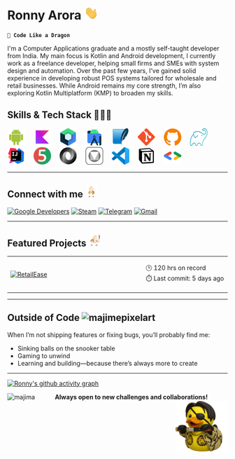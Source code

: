# Ronny Arora <img src="assets/wave.gif" width= "32" alt="waving">

**`🐉 Code Like a Dragon`**

I'm a Computer Applications graduate and a mostly self-taught developer from India. My main focus is Kotlin and Android development, I currently work as a freelance developer, helping small firms and SMEs with system design and automation. Over the past few years, I’ve gained solid experience in developing robust POS systems tailored for wholesale and retail businesses. While Android remains my core strength, I’m also exploring Kotlin Multiplatform (KMP) to broaden my skills.

## Skills & Tech Stack 🤹🏻‍♂️

<p align="left">
  <a href="https://developer.android.com" target="_blank" rel="noreferrer"><img src="assets/android.svg" alt="Android" width="40" height="40"/></a>
  &nbsp;&nbsp;&nbsp;
  <a href="https://kotlinlang.org" target="_blank" rel="noreferrer"><img src="assets/kotlin.svg" alt="Kotlin" width="40" height="40"/></a>
  &nbsp;&nbsp;&nbsp;
  <a href="https://developer.android.com/jetpack/compose" target="_blank" rel="noreferrer"><img src="assets/jetpack-compose.svg" alt="Jetpack Compose" width="40" height="40"/></a>
  &nbsp;&nbsp;&nbsp;
  <a href="https://developer.android.com/studio" target="_blank" rel="noreferrer"><img src="assets/android-studio.svg" alt="Android Studio" width="40" height="40"/></a>
  &nbsp;&nbsp;&nbsp;
  <a href="https://www.sqlite.org/" target="_blank" rel="noreferrer"><img src="assets/sqlite.svg" alt="SQLite" width="40" height="40"/></a>
  &nbsp;&nbsp;&nbsp;
  <a href="https://git-scm.com/" target="_blank" rel="noreferrer"><img src="assets/git.svg" alt="Git" width="40" height="40"/></a>
  &nbsp;&nbsp;&nbsp;
  <a href="https://github.com/" target="_blank" rel="noreferrer"><img src="assets/github.svg" alt="GitHub" width="40" height="40"/></a>
  &nbsp;&nbsp;&nbsp;
  <a href="https://gradle.org/" target="_blank" rel="noreferrer"><img src="assets/gradle.svg" alt="Gradle" width="40" height="40"/></a>
  &nbsp;&nbsp;&nbsp;
  <a href="https://www.jetbrains.com/" target="_blank" rel="noreferrer"><img src="assets/jetbrains.svg" alt="JetBrains" width="40" height="40"/></a>
  &nbsp;&nbsp;&nbsp;
  <a href="https://junit.org/junit5/" target="_blank" rel="noreferrer"><img src="assets/junit.svg" alt="JUnit" width="40" height="40"/></a>
  &nbsp;&nbsp;&nbsp;
  <a href="https://developer.mozilla.org/en-US/docs/Web/JavaScript/Reference/Global_Objects/JSON" target="_blank" rel="noreferrer"><img src="assets/json.svg" alt="JSON" width="40" height="40"/></a>
  &nbsp;&nbsp;&nbsp;
  <a href="https://m3.material.io/" target="_blank" rel="noreferrer"><img src="assets/material-design.svg" alt="Material Design" width="40" height="40"/></a>
  &nbsp;&nbsp;&nbsp;
  <a href="https://code.visualstudio.com/" target="_blank" rel="noreferrer"><img src="assets/visual-studio-code-svgrepo-com.svg" alt="Visual Studio Code" width="40" height="40"/></a>
  &nbsp;&nbsp;&nbsp;
  <a href="https://www.notion.so/" target="_blank" rel="noreferrer"><img src="assets/notion.svg" alt="Notion" width="40" height="40"/></a>
  &nbsp;&nbsp;&nbsp;
  <a href="https://fonts.google.com/" target="_blank" rel="noreferrer"><img src="assets/google-fonts.svg" alt="Google Fonts" width="40" height="40"/></a>
</p>

---

## Connect with me <img src="assets/pixelArt1.png" width="28" alt="majimepixelart">

<a href="https://g.dev/ronnyA"><img src="https://img.shields.io/badge/Google%20Developers-1A73E8?style=for-the-badge&logo=googlesummerofcode&logoColor=white" alt="Google Developers" /></a>
<a href="https://steamcommunity.com/id/brahmibae/"><img src="https://img.shields.io/badge/Steam-171A21?style=for-the-badge&logo=steam&logoColor=white" alt="Steam" /></a>
<a href="https://t.me/theDeadWiz"><img src="https://img.shields.io/badge/Telegram-2CA5E0?style=for-the-badge&logo=telegram&logoColor=white" alt="Telegram" /></a>
<a href="mailto:ronny.9fxkl@simplelogin.co"><img src="https://img.shields.io/badge/Gmail-D14836?style=for-the-badge&logo=gmail&logoColor=white" alt="Gmail" /></a>

---

## Featured Projects <img src="assets/pixelart2.png" width = "28">

<div>

<table>
<tr>

<!-- Repo Stats Card -->
<td width="420">
  <a href="https://github.com/ronnydrooid/RetailEase">
    <img src="https://github-readme-stats.vercel.app/api/pin/?username=ronnydrooid&repo=RetailEase&theme=react&hide_border=true&bg_color=1F1A2C&title_color=FFD700&text_color=FFFFFF" 
         alt="RetailEase"/>
  </a>
</td>

<!-- Playtime -->
<td width="250">

🕒 120 hrs on record  
⏱️ Last commit: 5 days ago

</td>

</tr>
</table>

</div>

---

## Outside of Code <img src="https://pbs.twimg.com/media/EhWgxY4WsAAGw2A.png" height="28" width="28" alt="majimepixelart"/>

When I’m not shipping features or fixing bugs, you’ll probably find me:

- Sinking balls on the snooker table
- Gaming to unwind
- Learning and building—because there’s always more to create

---

[![Ronny's github activity graph](https://github-readme-activity-graph.vercel.app/graph?username=ronnydrooid&theme=react-dark&hide_border=true&bg_color=1F1A2C&color=FFD700&line=8A2BE2)](https://github.com/ashutosh00710/github-readme-activity-graph)


<div align="center">
  
**Always open to new challenges and collaborations!**
<img align="left" src="https://pbs.twimg.com/media/EhWgxY4WsAAGw2A.png" alt="majima" height="120"/>
<img align="right" src="assets/majimaRubberDucky.png" alt="majima" height="120"/>

</div>
